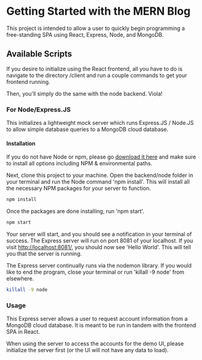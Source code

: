 # Getting Started with the MERN Blog

This project is intended to allow a user to quickly begin programming a free-standing SPA using React, Express, Node, and MongoDB.

## Available Scripts

If you desire to initialize using the React frontend, all you have to do is navigate to the directory /client and run a couple commands to get your frontend running.

Then, you'll simply do the same with the node backend. Viola!

### For Node/Express.JS

This initializes a lightweight mock server which runs Express.JS / Node.JS to allow simple database queries to a MongoDB cloud database.

#### Installation

If you do not have Node or npm, please go [download it here](https://nodejs.org/en/download/) and make sure to install all options including NPM & environmental paths.

Next, clone this project to your machine. Open the backend/node folder in your terminal and run the Node command 'npm install'. This will install all the necessary NPM packages for your server to function.

```bash
npm install
```

Once the packages are done installing, run 'npm start'. 

```bash
npm start
```
Your server will start, and you should see a notification in your terminal of success. The Express server will run on port 8081 of your localhost. If you visit [http://localhost:8081/](http://localhost:8081/), you should now see 'Hello World'. This will tell you that the server is running.

The Express server continually runs via the nodemon library. If you would like to end the program, close your terminal or run 'killall -9 node' from elsewhere.

```bash
killall -9 node
```

### Usage

This Express server allows a user to request account information from a MongoDB cloud database. It is meant to be run in tandem with the frontend SPA in React.

When using the server to access the accounts for the demo UI, please initialize the server first (or the UI will not have any data to load).
